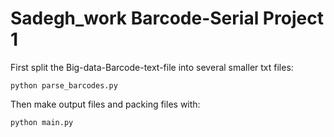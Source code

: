 # Sadegh_work Barcode-Serial Project 1

First split the Big-data-Barcode-text-file into several smaller txt files:
```
python parse_barcodes.py
```

Then make output files and packing files with:
```
python main.py
```
